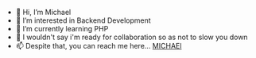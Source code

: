 - 👋 Hi, I’m Michael
- 👀 I’m interested in Backend Development
- 🌱 I’m currently learning PHP
- 💞️ I wouldn't say i'm ready for collaboration so as not to slow you down
- 📫 Despite that, you can reach me here... [MICHAEl](michaelamao442@gmail.com)

<!---
mich-demo23/mich-demo23 is a ✨ special ✨ repository because its `README.md` (this file) appears on your GitHub profile.
You can click the Preview link to take a look at your changes.
--->
